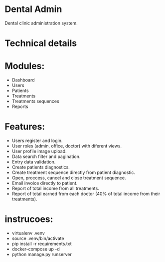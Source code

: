 # Dental Admin
  
Dental clinic administration system.

# Technical details



# Modules:

- Dashboard
- Users
- Patients
- Treatments
- Treatments sequences
- Reports

# Features:

- Users register and login.
- User roles (admin, office, doctor) with diferent views.
- User profile image upload.
- Data search filter and pagination.
- Entry data validation.
- Create patients diagnostics.
- Create treatment sequence directly from patient diagnostic.
- Open, proccess, cancel and close treatment sequence.
- Email invoice directly to patient.
- Report of total income from all treatments.
- Report of total earned from each doctor (40% of total income from their treatments).


# instrucoes:

- virtualenv .venv
- source .venv/bin/activate
- pip install -r requirements.txt
- docker-compose up -d
- python manage.py runserver
